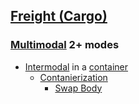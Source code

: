 ## [Freight (Cargo)](https://en.wikipedia.org/wiki/Cargo)

### [Multimodal](https://en.wikipedia.org/wiki/Multimodal_transport) 2+ modes

* [Intermodal](https://en.wikipedia.org/wiki/Intermodal_freight_transport) in a [container](https://en.wikipedia.org/wiki/Intermodal_container)
  * [Contanierization](https://en.wikipedia.org/wiki/Containerization)
    * [Swap Body](https://en.wikipedia.org/wiki/Swap_body)
